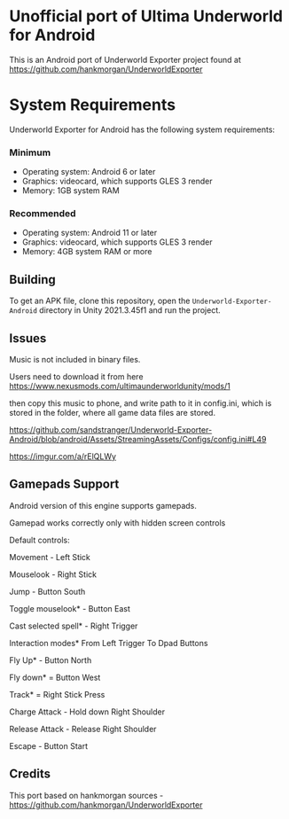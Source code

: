 # Unofficial port of Ultima Underworld for Android
This is an Android port of Underworld Exporter project found at https://github.com/hankmorgan/UnderworldExporter 

# System Requirements

Underworld Exporter for Android has the following system requirements:

### Minimum
* Operating system: Android 6 or later
* Graphics: videocard, which supports GLES 3 render
* Memory: 1GB system RAM

### Recommended
* Operating system: Android 11 or later
* Graphics: videocard, which supports GLES 3 render
* Memory: 4GB system RAM or more

## Building

To get an APK file, clone this repository, open the `Underworld-Exporter-Android` directory in Unity 2021.3.45f1 and run the project.

## Issues

Music is not included in binary files.

Users need to download it from here https://www.nexusmods.com/ultimaunderworldunity/mods/1

then copy this music to phone, and write path to it in config.ini, which is stored in the folder, where all game data files are stored.

https://github.com/sandstranger/Underworld-Exporter-Android/blob/android/Assets/StreamingAssets/Configs/config.ini#L49 

https://imgur.com/a/rElQLWy

## Gamepads Support
Android version of this engine supports gamepads.

Gamepad works correctly only with hidden screen controls

Default controls:

Movement - Left Stick

Mouselook - Right Stick

Jump - Button South

Toggle mouselook* - Button East

Cast selected spell* - Right Trigger

Interaction modes* From Left Trigger To Dpad Buttons

Fly Up* - Button North

Fly down* = Button West

Track* = Right Stick Press

Charge Attack - Hold down Right Shoulder

Release Attack - Release Right Shoulder

Escape - Button Start

## Credits
This port based on hankmorgan sources - https://github.com/hankmorgan/UnderworldExporter 
